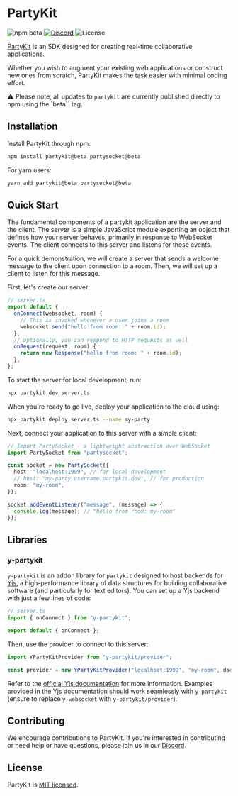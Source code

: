 # PartyKit

![npm beta](https://img.shields.io/npm/v/partykit/beta)
[![Discord](https://img.shields.io/discord/1051830863576453180?color=7289DA&logo=discord&logoColor=white)](https://discord.gg/KDZb7J4uxJ)
![License](https://img.shields.io/github/license/partykit/partykit)

[PartyKit](https://partykit.io/) is an SDK designed for creating real-time collaborative applications.

Whether you wish to augment your existing web applications or construct new ones from scratch, PartyKit makes the task easier with minimal coding effort.

:warning: Please note, all updates to `partykit` are currently published directly to npm using the `beta`` tag.

## Installation

Install PartyKit through npm:

```sh
npm install partykit@beta partysocket@beta
```

For yarn users:

```sh
yarn add partykit@beta partysocket@beta
```

## Quick Start

The fundamental components of a partykit application are the server and the client. The server is a simple JavaScript module exporting an object that defines how your server behaves, primarily in response to WebSocket events. The client connects to this server and listens for these events.

For a quick demonstration, we will create a server that sends a welcome message to the client upon connection to a room. Then, we will set up a client to listen for this message.

First, let's create our server:

```ts
// server.ts
export default {
  onConnect(websocket, room) {
    // This is invoked whenever a user joins a room
    websocket.send("hello from room: " + room.id);
  },
  // optionally, you can respond to HTTP requests as well
  onRequest(request, room) {
    return new Response("hello from room: " + room.id);
  },
};
```

To start the server for local development, run:

```sh
npx partykit dev server.ts
```

When you're ready to go live, deploy your application to the cloud using:

```sh
npx partykit deploy server.ts --name my-party
```

Next, connect your application to this server with a simple client:

```ts
// Import PartySocket - a lightweight abstraction over WebSocket
import PartySocket from "partysocket";

const socket = new PartySocket({
  host: "localhost:1999", // for local development
  // host: "my-party.username.partykit.dev", // for production
  room: "my-room",
});

socket.addEventListener("message", (message) => {
  console.log(message); // "hello from room: my-room"
});
```

## Libraries

### y-partykit

`y-partykit` is an addon library for `partykit` designed to host backends for [Yjs](https://yjs.dev), a high-performance library of data structures for building collaborative software (and particularly for text editors). You can set up a Yjs backend with just a few lines of code:

```ts
// server.ts
import { onConnect } from "y-partykit";

export default { onConnect };
```

Then, use the provider to connect to this server:

```ts
import YPartyKitProvider from "y-partykit/provider";

const provider = new YPartyKitProvider("localhost:1999", "my-room", doc);
```

Refer to the [official Yjs documentation](https://docs.yjs.dev/ecosystem/editor-bindings) for more information. Examples provided in the Yjs documentation should work seamlessly with `y-partykit` (ensure to replace `y-websocket` with `y-partykit/provider`).

## Contributing

We encourage contributions to PartyKit. If you're interested in contributing or need help or have questions, please join us in our [Discord](https://discord.gg/KDZb7J4uxJ).

## License

PartyKit is [MIT licensed](./LICENSE).
